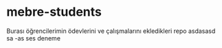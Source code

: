 # mebre-students
Burası öğrencilerimin ödevlerini ve çalışmalarını ekledikleri repo
asdasasd
sa -as
ses deneme
